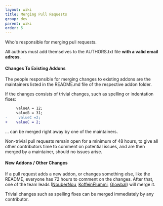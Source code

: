 ```yaml
---
layout: wiki
title: Merging Pull Requests
group: dev
parent: wiki
order: 5
---
```


Who's responsible for merging pull requests.

All authors must add themselves to the AUTHORS.txt file **with a valid email adress**.


#### Changes To Existing Addons

The people responsible for merging changes to existing addons are the maintainers listed in the README.md file of the respective addon folder.

If the changes consists of trivial changes, such as spelling or indentation fixes:

```diff
     valueA = 12;
     valueB = 31;
-     valueC =2;
+    valueC = 2;
```

&hellip; can be merged right away by one of the maintainers.

Non-trivial pull requests remain open for a minimum of 48 hours, to give all other contributors time to comment on potential issues, and are then merged by a maintainer, should no issues arise.


#### New Addons / Other Changes

If a pull request adds a new addon, or changes something else, like the README, everyone has 72 hours to comment on the changes. After that, one of the team leads ([NouberNou](https://github.com/NouberNou), [KoffeinFlummi](https://github.com/KoffeinFlummi), [Glowbal](https://github.com/Glowbal)) will merge it.

Trivial changes such as spelling fixes can be merged immediately by any contributor.
